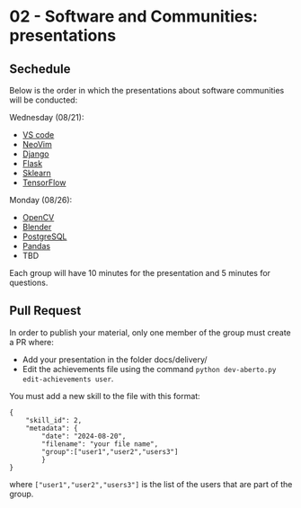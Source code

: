# 02 - Software and Communities: presentations

## Sechedule

Below is the order in which the presentations about software communities will be conducted:

Wednesday (08/21):

* [VS code]()
* [NeoVim](../../delivery/neovim.pdf)
* [Django](../../delivery/django-slides.pdf)
* [Flask](../../delivery/flask-presentation.pdf)
* [Sklearn](../../delivery/scikit-learn.pdf)
* [TensorFlow]()

Monday (08/26):

* [OpenCV]()
* [Blender]()
* [PostgreSQL]()
* [Pandas]()
* TBD

Each group will have 10 minutes for the presentation and 5 minutes for questions.

## Pull Request 

In order to publish your material, only one member of the group must create a PR where:

* Add your presentation in the folder docs/delivery/
* Edit the achievements file using the command `python dev-aberto.py edit-achievements user`.

You must add a new skill to the file with this format:

```
{
    "skill_id": 2, 
    "metadata": {
        "date": "2024-08-20", 
        "filename": "your file name", 
        "group":["user1","user2","users3"]
        }
}
```

where `["user1","user2","users3"]` is the list of the users that are part of the group.
